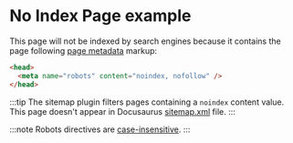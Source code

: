 # No Index Page example

<head>
  <meta name="robots" content="nOiNdeX, NoFolLoW" />
</head>

This page will not be indexed by search engines because it contains the page following [page metadata](/docs/seo#single-page-metadata) markup:

```html
<head>
  <meta name="robots" content="noindex, nofollow" />
</head>
```

:::tip
The sitemap plugin filters pages containing a `noindex` content value. This page doesn't appear in Docusaurus [sitemap.xml](pathname:///sitemap.xml) file.
:::

:::note
Robots directives are [case-insensitive](https://developers.google.com/search/docs/advanced/robots/robots_meta_tag#directives).
:::